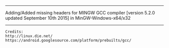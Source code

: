 ***
Adding/Added missing headers for MINGW GCC compiler [version 5.2.0 updated September 10th 2015] in MinGW-Windows-x64/x32
***
```
Credits:
http://linux.die.net/
https://android.googlesource.com/platform/prebuilts/gcc/
```